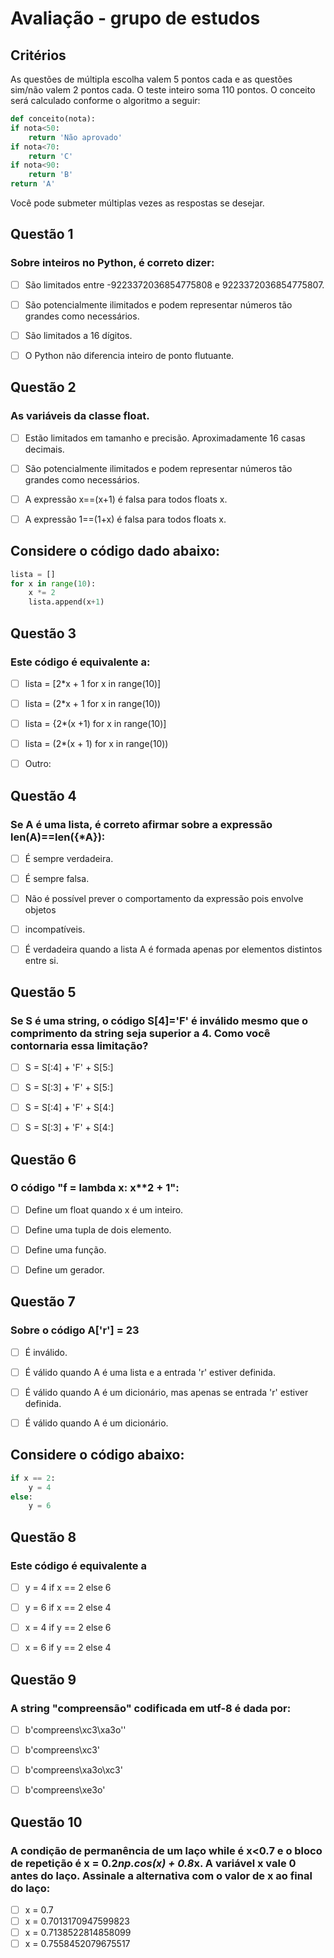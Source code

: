# Avaliação - grupo de estudos

## Critérios
As questões de múltipla escolha valem 5 pontos cada e as questões sim/não valem 2 pontos cada. O teste inteiro soma 110 pontos. O conceito será calculado conforme o algoritmo a seguir:
```python
def conceito(nota):
if nota<50:
    return 'Não aprovado'
if nota<70:
    return 'C'
if nota<90:
    return 'B'
return 'A'
```
Você pode submeter múltiplas vezes as respostas se desejar.



## Questão 1
### Sobre inteiros no Python, é correto dizer:
- [ ] São limitados entre -9223372036854775808 e 9223372036854775807.
- [ ] São potencialmente ilimitados e podem representar números tão grandes como
necessários.
- [ ] São limitados a 16 dígitos.
- [ ] O Python não diferencia inteiro de ponto flutuante.



## Questão 2
### As variáveis da classe float.
- [ ] Estão limitados em tamanho e precisão. Aproximadamente 16 casas decimais.
- [ ] São potencialmente ilimitados e podem representar números tão grandes como
necessários.
- [ ] A expressão x==(x+1) é falsa para todos floats x.
- [ ] A expressão 1==(1+x) é falsa para todos floats x.



## Considere o código dado abaixo:
```python
lista = []
for x in range(10):
    x *= 2
    lista.append(x+1)
```


## Questão 3
### Este código é equivalente a:
- [ ] lista = [2*x + 1 for x in range(10)]
- [ ] lista = (2*x + 1 for x in range(10))
- [ ] lista = {2*(x +1) for x in range(10)]
- [ ] lista = (2*(x + 1) for x in range(10))
- [ ] Outro:



## Questão 4
### Se A é uma lista, é correto afirmar sobre a expressão len(A)==len({*A}):
- [ ] É sempre verdadeira.
- [ ] É sempre falsa.
- [ ] Não é possível prever o comportamento da expressão pois envolve objetos
- [ ] incompatíveis.
- [ ] É verdadeira quando a lista A é formada apenas por elementos distintos entre si.



## Questão 5
### Se S é uma string, o código S[4]='F' é inválido mesmo que o comprimento da string seja superior a 4. Como você contornaria essa limitação?
- [ ] S = S[:4] + 'F' + S[5:]
- [ ] S = S[:3] + 'F' + S[5:]
- [ ] S = S[:4] + 'F' + S[4:]
- [ ] S = S[:3] + 'F' + S[4:]



## Questão 6
### O código "f = lambda x: x**2 + 1":
- [ ] Define um float quando x é um inteiro.
- [ ] Define uma tupla de dois elemento.
- [ ] Define uma função.
- [ ] Define um gerador.



## Questão 7
### Sobre o código A['r'] = 23
- [ ] É inválido.
- [ ] É válido quando A é uma lista e a entrada 'r' estiver definida.
- [ ] É válido quando A é um dicionário, mas apenas se entrada 'r' estiver definida.
- [ ] É válido quando A é um dicionário.



## Considere o código abaixo:
```python
if x == 2:
    y = 4
else:
    y = 6
```


## Questão 8
### Este código é equivalente a
- [ ] y = 4 if x == 2 else 6
- [ ] y = 6 if x == 2 else 4
- [ ] x = 4 if y == 2 else 6
- [ ] x = 6 if y == 2 else 4



## Questão 9
### A string "compreensão" codificada em utf-8 é dada por:
- [ ] b'compreens\xc3\xa3o''
- [ ] b'compreens\xc3'
- [ ] b'compreens\xa3o\xc3'
- [ ] b'compreens\xe3o'



## Questão 10
### A condição de permanência de um laço while é x<0.7 e o bloco de repetição é x = 0.2*np.cos(x) + 0.8*x. A variável x vale 0 antes do laço. Assinale a alternativa com o valor de x ao final do laço:
- [ ] x = 0.7
- [ ] x = 0.7013170947599823
- [ ] x = 0.7138522814858099
- [ ] x = 0.7558452079675517
